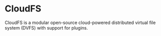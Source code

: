 # CloudFS
CloudFS is a modular open-source cloud-powered distributed virtual file system (DVFS) with support for plugins.
